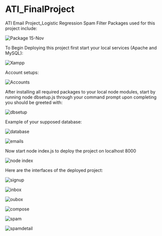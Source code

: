 # ATI_FinalProject
ATI Email Project_Logistic Regression Spam Filter
Packages used for this project include:

![Package 15-Nov](https://github.com/user-attachments/assets/6c851358-b22b-42bc-a225-6d9868c8965d)

To Begin Deploying this project first start your local services (Apache and MySQL): 

![Xampp](https://github.com/user-attachments/assets/b59c0a53-de86-48a8-9f61-ff1e64328f57)

Account setups:

![Accounts](https://github.com/user-attachments/assets/a64cc9c1-6065-4826-832a-6f15655cf45f)

After installing all required packages to your local node modules, start by running node dbsetup.js through your command prompt upon completing you should be greeted with: 

![dbsetup](https://github.com/user-attachments/assets/1cf8ea62-0f37-44f0-b355-785410b39d52)

Example of your supposed database: 

![database](https://github.com/user-attachments/assets/15572d71-4d21-4788-9fbe-211ea1d923b4)

![emails](https://github.com/user-attachments/assets/7fb11940-0e96-4d5a-a160-ee0671804800)

Now start node index.js to deploy the project on localhost 8000

![node index](https://github.com/user-attachments/assets/d15176ed-e233-4cfd-9300-a6b5cc5feefd)

Here are the interfaces of the deployed project: 

![signup](https://github.com/user-attachments/assets/0006afbf-8a91-4c02-a4d8-4370b85db1ad)


![inbox](https://github.com/user-attachments/assets/5025fb9c-8993-48df-8afd-27545cd5eed7)


![oubox](https://github.com/user-attachments/assets/02ddf62e-c12d-4a7a-adce-e2e4eb29d838)


![compose](https://github.com/user-attachments/assets/2d7f457d-3127-48c9-8dbf-ee4eef485117)


![spam](https://github.com/user-attachments/assets/9fa7598d-2b47-46dd-aa63-7691310a4ff4)


![spamdetail](https://github.com/user-attachments/assets/c31cd01c-5360-4d3c-b633-c919885380ab)






